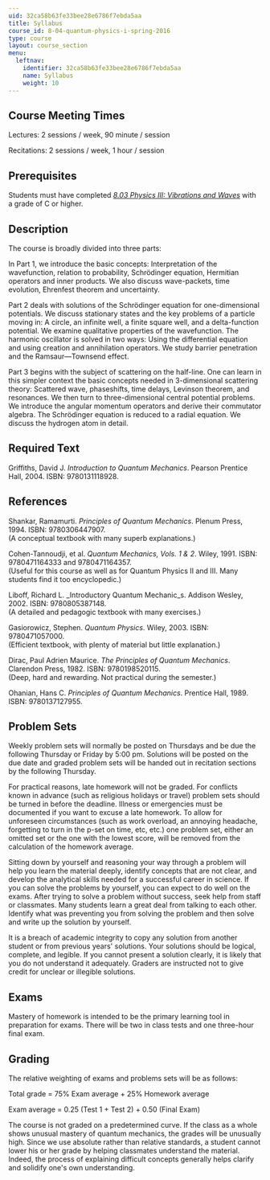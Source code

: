 ```yaml
---
uid: 32ca58b63fe33bee28e6786f7ebda5aa
title: Syllabus
course_id: 8-04-quantum-physics-i-spring-2016
type: course
layout: course_section
menu:
  leftnav:
    identifier: 32ca58b63fe33bee28e6786f7ebda5aa
    name: Syllabus
    weight: 10
---
```


Course Meeting Times
--------------------

Lectures: 2 sessions / week, 90 minute / session

Recitations: 2 sessions / week, 1 hour / session

Prerequisites
-------------

Students must have completed [_8.03 Physics III: Vibrations and Waves_](/courses/8-03-physics-iii-spring-2003) with a grade of C or higher.

Description
-----------

The course is broadly divided into three parts:

In Part 1, we introduce the basic concepts: Interpretation of the wavefunction, relation to probability, Schrödinger equation, Hermitian operators and inner products. We also discuss wave-packets, time evolution, Ehrenfest theorem and uncertainty.

Part 2 deals with solutions of the Schrödinger equation for one-dimensional potentials. We discuss stationary states and the key problems of a particle moving in: A circle, an infinite well, a finite square well, and a delta-function potential. We examine qualitative properties of the wavefunction. The harmonic oscillator is solved in two ways: Using the differential equation and using creation and annihilation operators. We study barrier penetration and the Ramsaur—Townsend effect.

Part 3 begins with the subject of scattering on the half-line. One can learn in this simpler context the basic concepts needed in 3-dimensional scattering theory: Scattered wave, phaseshifts, time delays, Levinson theorem, and resonances. We then turn to three-dimensional central potential problems. We introduce the angular momentum operators and derive their commutator algebra. The Schrödinger equation is reduced to a radial equation. We discuss the hydrogen atom in detail.

Required Text
-------------

Griffiths, David J. _Introduction to Quantum Mechanics_. Pearson Prentice Hall, 2004. ISBN: 9780131118928.

References
----------

Shankar, Ramamurti. _Principles of Quantum Mechanics_. Plenum Press, 1994. ISBN: 9780306447907.  
(A conceptual textbook with many superb explanations.)

Cohen-Tannoudji, et al. _Quantum Mechanics, Vols. 1 & 2_. Wiley, 1991. ISBN: 9780471164333 and 9780471164357.  
(Useful for this course as well as for Quantum Physics II and III. Many students find it too encyclopedic.)

Liboff, Richard L. _Introductory Quantum Mechanic_s. Addison Wesley, 2002. ISBN: 9780805387148.  
(A detailed and pedagogic textbook with many exercises.)

Gasiorowicz, Stephen. _Quantum Physics_. Wiley, 2003. ISBN: 9780471057000.  
(Efficient textbook, with plenty of material but little explanation.)

Dirac, Paul Adrien Maurice. _The Principles of Quantum Mechanics_. Clarendon Press, 1982. ISBN: 9780198520115.  
(Deep, hard and rewarding. Not practical during the semester.)

Ohanian, Hans C. _Principles of Quantum Mechanics_. Prentice Hall, 1989. ISBN: 9780137127955.

Problem Sets
------------

Weekly problem sets will normally be posted on Thursdays and be due the following Thursday or Friday by 5:00 pm. Solutions will be posted on the due date and graded problem sets will be handed out in recitation sections by the following Thursday.

For practical reasons, late homework will not be graded. For conflicts known in advance (such as religious holidays or travel) problem sets should be turned in before the deadline. Illness or emergencies must be documented if you want to excuse a late homework. To allow for unforeseen circumstances (such as work overload, an annoying headache, forgetting to turn in the p-set on time, etc, etc.) one problem set, either an omitted set or the one with the lowest score, will be removed from the calculation of the homework average.

Sitting down by yourself and reasoning your way through a problem will help you learn the material deeply, identify concepts that are not clear, and develop the analytical skills needed for a successful career in science. If you can solve the problems by yourself, you can expect to do well on the exams. After trying to solve a problem without success, seek help from staff or classmates. Many students learn a great deal from talking to each other. Identify what was preventing you from solving the problem and then solve and write up the solution by yourself.

It is a breach of academic integrity to copy any solution from another student or from previous years' solutions. Your solutions should be logical, complete, and legible. If you cannot present a solution clearly, it is likely that you do not understand it adequately. Graders are instructed not to give credit for unclear or illegible solutions.

Exams
-----

Mastery of homework is intended to be the primary learning tool in preparation for exams. There will be two in class tests and one three-hour final exam.

Grading
-------

The relative weighting of exams and problems sets will be as follows:

Total grade = 75% Exam average + 25% Homework average

Exam average = 0.25 (Test 1 + Test 2) + 0.50 (Final Exam)

The course is not graded on a predetermined curve. If the class as a whole shows unusual mastery of quantum mechanics, the grades will be unusually high. Since we use absolute rather than relative standards, a student cannot lower his or her grade by helping classmates understand the material. Indeed, the process of explaining difficult concepts generally helps clarify and solidify one's own understanding.